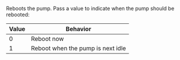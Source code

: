 Reboots the pump. Pass a value to indicate when the pump should be rebooted:

| Value | Behavior |
| ---- | ---- |
| 0 | Reboot now |
| 1 | Reboot when the pump is next idle | 